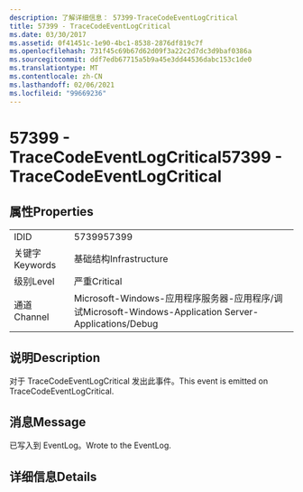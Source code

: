```yaml
---
description: 了解详细信息： 57399-TraceCodeEventLogCritical
title: 57399 - TraceCodeEventLogCritical
ms.date: 03/30/2017
ms.assetid: 0f41451c-1e90-4bc1-8538-2876df819c7f
ms.openlocfilehash: 731f45c69b67d62d09f3a22c2d7dc3d9baf0386a
ms.sourcegitcommit: ddf7edb67715a5b9a45e3dd44536dabc153c1de0
ms.translationtype: MT
ms.contentlocale: zh-CN
ms.lasthandoff: 02/06/2021
ms.locfileid: "99669236"
---
```

# <a name="57399---tracecodeeventlogcritical"></a><span data-ttu-id="d579e-103">57399 - TraceCodeEventLogCritical</span><span class="sxs-lookup"><span data-stu-id="d579e-103">57399 - TraceCodeEventLogCritical</span></span>

## <a name="properties"></a><span data-ttu-id="d579e-104">属性</span><span class="sxs-lookup"><span data-stu-id="d579e-104">Properties</span></span>  
  
|||  
|-|-|  
|<span data-ttu-id="d579e-105">ID</span><span class="sxs-lookup"><span data-stu-id="d579e-105">ID</span></span>|<span data-ttu-id="d579e-106">57399</span><span class="sxs-lookup"><span data-stu-id="d579e-106">57399</span></span>|  
|<span data-ttu-id="d579e-107">关键字</span><span class="sxs-lookup"><span data-stu-id="d579e-107">Keywords</span></span>|<span data-ttu-id="d579e-108">基础结构</span><span class="sxs-lookup"><span data-stu-id="d579e-108">Infrastructure</span></span>|  
|<span data-ttu-id="d579e-109">级别</span><span class="sxs-lookup"><span data-stu-id="d579e-109">Level</span></span>|<span data-ttu-id="d579e-110">严重</span><span class="sxs-lookup"><span data-stu-id="d579e-110">Critical</span></span>|  
|<span data-ttu-id="d579e-111">通道</span><span class="sxs-lookup"><span data-stu-id="d579e-111">Channel</span></span>|<span data-ttu-id="d579e-112">Microsoft-Windows-应用程序服务器-应用程序/调试</span><span class="sxs-lookup"><span data-stu-id="d579e-112">Microsoft-Windows-Application Server-Applications/Debug</span></span>|  
  
## <a name="description"></a><span data-ttu-id="d579e-113">说明</span><span class="sxs-lookup"><span data-stu-id="d579e-113">Description</span></span>  

 <span data-ttu-id="d579e-114">对于 TraceCodeEventLogCritical 发出此事件。</span><span class="sxs-lookup"><span data-stu-id="d579e-114">This event is emitted on TraceCodeEventLogCritical.</span></span>  
  
## <a name="message"></a><span data-ttu-id="d579e-115">消息</span><span class="sxs-lookup"><span data-stu-id="d579e-115">Message</span></span>  

 <span data-ttu-id="d579e-116">已写入到 EventLog。</span><span class="sxs-lookup"><span data-stu-id="d579e-116">Wrote to the EventLog.</span></span>  
  
## <a name="details"></a><span data-ttu-id="d579e-117">详细信息</span><span class="sxs-lookup"><span data-stu-id="d579e-117">Details</span></span>
